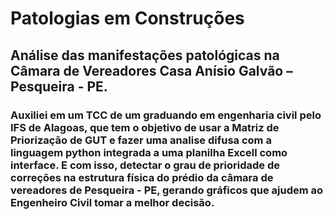 # Patologias em Construções
## Análise das manifestações patológicas na Câmara de Vereadores Casa Anísio Galvão – Pesqueira - PE.
### Auxiliei em um TCC de um graduando em engenharia civil pelo IFS de Alagoas, que tem o objetivo de usar a Matriz de Priorização de GUT e fazer uma analise difusa com a linguagem python integrada a uma planilha Excell como interface. E com isso, detectar o grau de prioridade de correções na estrutura física do prédio da câmara de vereadores de Pesqueira - PE, gerando gráficos que ajudem ao Engenheiro Civil tomar a melhor decisão.
